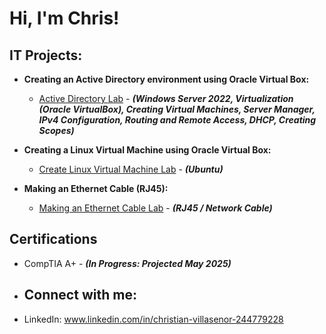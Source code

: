 <h1>Hi, I'm Chris! 
  
<h2>IT Projects:</h2>

 - <b>Creating an Active Directory environment using Oracle Virtual Box: </b>
    - [Active Directory Lab](https://github.com/chrisvilla1301/Active-Directory-Lab/blob/main/README.md) - <b><i>(Windows Server 2022, Virtualization (Oracle VirtualBox), Creating Virtual Machines, Server Manager, IPv4 Configuration, Routing and Remote Access, DHCP, Creating Scopes)</b></i>

- <b>Creating a Linux Virtual Machine using Oracle Virtual Box: </b>
    - [Create Linux Virtual Machine Lab](https://github.com/chrisvilla1301/Ubuntusetup/blob/main/README.md) - <b><i>(Ubuntu)</b></i>

- <b>Making an Ethernet Cable (RJ45): </b>
    - [Making an Ethernet Cable Lab](     ) - <b><i>(RJ45 / Network Cable)</b></i>
    
<h2>Certifications</h2>

- CompTIA A+ - <b><i>(In Progress: Projected May 2025)</b></i>

- <h2> Connect with me:</h2>

 - LinkedIn: www.linkedin.com/in/christian-villasenor-244779228


